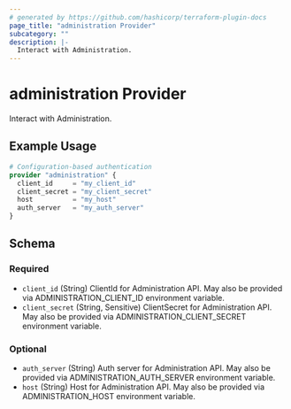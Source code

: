 ```yaml
---
# generated by https://github.com/hashicorp/terraform-plugin-docs
page_title: "administration Provider"
subcategory: ""
description: |-
  Interact with Administration.
---
```


# administration Provider

Interact with Administration.

## Example Usage

```terraform
# Configuration-based authentication
provider "administration" {
  client_id     = "my_client_id"
  client_secret = "my_client_secret"
  host          = "my_host"
  auth_server   = "my_auth_server"
}
```

<!-- schema generated by tfplugindocs -->
## Schema

### Required

- `client_id` (String) ClientId for Administration API. May also be provided via ADMINISTRATION_CLIENT_ID environment variable.
- `client_secret` (String, Sensitive) ClientSecret for Administration API. May also be provided via ADMINISTRATION_CLIENT_SECRET environment variable.

### Optional

- `auth_server` (String) Auth server for Administration API. May also be provided via ADMINISTRATION_AUTH_SERVER environment variable.
- `host` (String) Host for Administration API. May also be provided via ADMINISTRATION_HOST environment variable.
